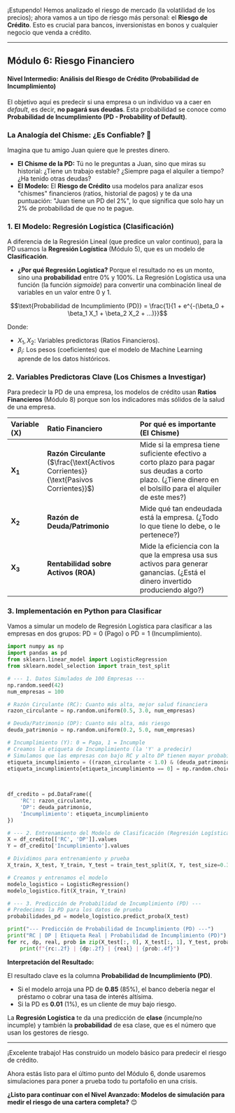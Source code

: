 ¡Estupendo\! Hemos analizado el riesgo de mercado (la volatilidad de los precios); ahora vamos a un tipo de riesgo más personal: el **Riesgo de Crédito**. Esto es crucial para bancos, inversionistas en bonos y cualquier negocio que venda a crédito.

-----

## Módulo 6: Riesgo Financiero

#### Nivel Intermedio: Análisis del Riesgo de Crédito (Probabilidad de Incumplimiento)

El objetivo aquí es predecir si una empresa o un individuo va a caer en *default*, es decir, **no pagará sus deudas**. Esta probabilidad se conoce como **Probabilidad de Incumplimiento (PD - Probability of Default)**.

### La Analogía del Chisme: ¿Es Confiable? 🧐

Imagina que tu amigo Juan quiere que le prestes dinero.

  * **El Chisme de la PD:** Tú no le preguntas a Juan, sino que miras su historial: ¿Tiene un trabajo estable? ¿Siempre paga el alquiler a tiempo? ¿Ha tenido otras deudas?
  * **El Modelo:** El **Riesgo de Crédito** usa modelos para analizar esos "chismes" financieros (ratios, historial de pagos) y te da una puntuación: "Juan tiene un $\text{PD}$ del 2%", lo que significa que solo hay un 2% de probabilidad de que no te pague.

### 1\. El Modelo: Regresión Logística (Clasificación)

A diferencia de la Regresión Lineal (que predice un valor continuo), para la $\text{PD}$ usamos la **Regresión Logística** (Módulo 5), que es un modelo de **Clasificación**.

  * **¿Por qué Regresión Logística?** Porque el resultado no es un monto, sino una **probabilidad** entre 0% y 100%. La Regresión Logística usa una función (la función *sigmoide*) para convertir una combinación lineal de variables en un valor entre 0 y 1.

$$\text{Probabilidad de Incumplimiento (PD)} = \frac{1}{1 + e^{-(\beta_0 + \beta_1 X_1 + \beta_2 X_2 + ...)}}$$

Donde:

  * $X_1, X_2$: Variables predictoras (Ratios Financieros).
  * $\beta_i$: Los pesos (coeficientes) que el modelo de Machine Learning aprende de los datos históricos.

### 2\. Variables Predictoras Clave (Los Chismes a Investigar)

Para predecir la $\text{PD}$ de una empresa, los modelos de crédito usan **Ratios Financieros** (Módulo 8) porque son los indicadores más sólidos de la salud de una empresa.

| Variable (X) | Ratio Financiero | Por qué es importante (El Chisme) |
| :--- | :--- | :--- |
| $\mathbf{X_1}$ | **Razón Circulante** ($\frac{\text{Activos Corrientes}}{\text{Pasivos Corrientes}}$) | Mide si la empresa tiene suficiente efectivo a corto plazo para pagar sus deudas a corto plazo. (¿Tiene dinero en el bolsillo para el alquiler de este mes?) |
| $\mathbf{X_2}$ | **Razón de Deuda/Patrimonio** | Mide qué tan endeudada está la empresa. (¿Todo lo que tiene lo debe, o le pertenece?) |
| $\mathbf{X_3}$ | **Rentabilidad sobre Activos (ROA)** | Mide la eficiencia con la que la empresa usa sus activos para generar ganancias. (¿Está el dinero invertido produciendo algo?) |

### 3\. Implementación en Python para Clasificar

Vamos a simular un modelo de Regresión Logística para clasificar a las empresas en dos grupos: $\text{PD} = 0$ (Pago) o $\text{PD} = 1$ (Incumplimiento).

```python
import numpy as np
import pandas as pd
from sklearn.linear_model import LogisticRegression
from sklearn.model_selection import train_test_split

# --- 1. Datos Simulados de 100 Empresas ---
np.random.seed(42)
num_empresas = 100

# Razón Circulante (RC): Cuanto más alta, mejor salud financiera
razon_circulante = np.random.uniform(0.5, 3.0, num_empresas)

# Deuda/Patrimonio (DP): Cuanto más alta, más riesgo
deuda_patrimonio = np.random.uniform(0.2, 5.0, num_empresas)

# Incumplimiento (Y): 0 = Paga, 1 = Incumple
# Creamos la etiqueta de Incumplimiento (la 'Y' a predecir)
# Simulamos que las empresas con bajo RC y alto DP tienen mayor probabilidad de incumplir
etiqueta_incumplimiento = ((razon_circulante < 1.0) & (deuda_patrimonio > 3.0)).astype(int)
etiqueta_incumplimiento[etiqueta_incumplimiento == 0] = np.random.choice([0, 1], 
                                                                         size=len(etiqueta_incumplimiento[etiqueta_incumplimiento == 0]), 
                                                                         p=[0.95, 0.05]) # 5% de incumplimiento aleatorio para las "buenas"

df_credito = pd.DataFrame({
    'RC': razon_circulante,
    'DP': deuda_patrimonio,
    'Incumplimiento': etiqueta_incumplimiento
})

# --- 2. Entrenamiento del Modelo de Clasificación (Regresión Logística) ---
X = df_credito[['RC', 'DP']].values
Y = df_credito['Incumplimiento'].values

# Dividimos para entrenamiento y prueba
X_train, X_test, Y_train, Y_test = train_test_split(X, Y, test_size=0.3, random_state=42)

# Creamos y entrenamos el modelo
modelo_logistico = LogisticRegression()
modelo_logistico.fit(X_train, Y_train)

# --- 3. Predicción de Probabilidad de Incumplimiento (PD) ---
# Predecimos la PD para los datos de prueba
probabilidades_pd = modelo_logistico.predict_proba(X_test)

print("--- Predicción de Probabilidad de Incumplimiento (PD) ---")
print("RC | DP | Etiqueta Real | Probabilidad de Incumplimiento (PD)")
for rc, dp, real, prob in zip(X_test[:, 0], X_test[:, 1], Y_test, probabilidades_pd[:, 1]):
    print(f"{rc:.2f} | {dp:.2f} | {real} | {prob:.4f}")
```

**Interpretación del Resultado:**

El resultado clave es la columna **Probabilidad de Incumplimiento (PD)**.

  * Si el modelo arroja una $\text{PD}$ de **0.85** (85%), el banco debería negar el préstamo o cobrar una tasa de interés altísima.
  * Si la $\text{PD}$ es **0.01** (1%), es un cliente de muy bajo riesgo.

La **Regresión Logística** te da una predicción de **clase** (incumple/no incumple) y también la **probabilidad** de esa clase, que es el número que usan los gestores de riesgo.

-----

¡Excelente trabajo\! Has construido un modelo básico para predecir el riesgo de crédito.

Ahora estás listo para el último punto del Módulo 6, donde usaremos simulaciones para poner a prueba todo tu portafolio en una crisis.

**¿Listo para continuar con el Nivel Avanzado: Modelos de simulación para medir el riesgo de una cartera completa?** 😊
